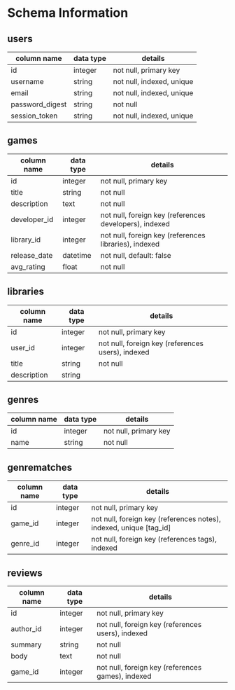 # Schema Information

## users
column name     | data type | details
----------------|-----------|-----------------------
id              | integer   | not null, primary key
username        | string    | not null, indexed, unique
email           | string    | not null, indexed, unique
password_digest | string    | not null
session_token   | string    | not null, indexed, unique

## games
column name | data type | details
------------|-----------|-----------------------
id          | integer   | not null, primary key
title       | string    | not null
description | text      | not null
developer_id| integer   | not null, foreign key (references developers), indexed
library_id  | integer   | not null, foreign key (references libraries), indexed
release_date| datetime  | not null, default: false
avg_rating  | float     | not null

## libraries
column name | data type | details
------------|-----------|-----------------------
id          | integer   | not null, primary key
user_id     | integer   | not null, foreign key (references users), indexed
title       | string    | not null
description | string    |

## genres
column name | data type | details
------------|-----------|-----------------------
id          | integer   | not null, primary key
name        | string    | not null

## genrematches
column name | data type | details
------------|-----------|-----------------------
id          | integer   | not null, primary key
game_id     | integer   | not null, foreign key (references notes), indexed, unique [tag_id]
genre_id      | integer   | not null, foreign key (references tags), indexed

## reviews
column name | data type | details
------------|-----------|-----------------------
id          | integer   | not null, primary key
author_id   | integer   | not null, foreign key (references users), indexed
summary     | string    | not null
body        | text      | not null
game_id     | integer   | not null, foreign key (references games), indexed
